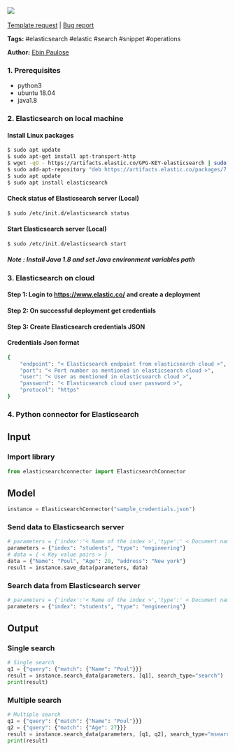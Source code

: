 <a href="https://app.naas.ai/user-redirect/naas/downloader?url=https://raw.githubusercontent.com/jupyter-naas/awesome-notebooks/master/Elasticsearch/Elasticsearch_Connect_to_server.ipynb" target="_parent"><img src="https://naasai-public.s3.eu-west-3.amazonaws.com/open_in_naas.svg"/></a><br><br><a href="https://github.com/jupyter-naas/awesome-notebooks/issues/new?assignees=&labels=&template=template-request.md&title=Tool+-+Action+of+the+notebook+">Template request</a> | <a href="https://github.com/jupyter-naas/awesome-notebooks/issues/new?assignees=&labels=bug&template=bug_report.md&title=Elasticsearch+-+Connect+to+server:+Error+short+description">Bug report</a>

**Tags:** #elasticsearch #elastic #search #snippet #operations

**Author:** [Ebin Paulose](https://www.linkedin.com/in/ebinpaulose/)

### 1. Prerequisites

- python3
- ubuntu 18.04
- java1.8

### 2. Elasticsearch on local machine

#### Install Linux packages

```sh
$ sudo apt update
$ sudo apt-get install apt-transport-http
$ wget -qO - https://artifacts.elastic.co/GPG-KEY-elasticsearch | sudo apt-key add -
$ sudo add-apt-repository "deb https://artifacts.elastic.co/packages/7.x/apt stable main"
$ sudo apt update
$ sudo apt install elasticsearch 
```

#### Check status of Elasticsearch server (Local)

```sh
$ sudo /etc/init.d/elasticsearch status
```

#### Start Elasticsearch server (Local)

```sh
$ sudo /etc/init.d/elasticsearch start
```

##### Note : Install Java 1.8 and set Java environment variables path

### 3. Elasticsearch on cloud

#### Step 1: Login to https://www.elastic.co/ and create a deployment

#### Step 2: On successful deployment get credentials

#### Step 3: Create Elasticsearch credentials JSON

#### Credentials Json format

```sh
{
	"endpoint": "< Elasticsearch endpoint from elasticsearch cloud >",
	"port": "< Port number as mentioned in elasticsearch cloud >",
	"user": "< User as mentioned in elasticsearch cloud >",
	"password": "< Elasticsearch cloud user password >",
	"protocol": "https"
}
```

### 4. Python connector for Elasticsearch

## Input

### Import library


```python
from elasticsearchconnector import ElasticsearchConnector
```

## Model


```python
instance = ElasticsearchConnector("sample_credentials.json")
```

### Send data to Elasticsearch server


```python
# parameters = {'index':'< Name of the index >','type':' < Document name > '}
parameters = {"index": "students", "type": "engineering"}
# data = { < Key value pairs > }
data = {"Name": "Poul", "Age": 20, "address": "New york"}
result = instance.save_data(parameters, data)
```

### Search data from Elasticsearch server


```python
# parameters = {'index':'< Name of the index >','type':' < Document name > '}
parameters = {"index": "students", "type": "engineering"}
```

## Output

### Single search


```python
# Single search
q1 = {"query": {"match": {"Name": "Poul"}}}
result = instance.search_data(parameters, [q1], search_type="search")
print(result)
```

### Multiple search


```python
# Multiple search
q1 = {"query": {"match": {"Name": "Poul"}}}
q2 = {"query": {"match": {"Age": 27}}}
result = instance.search_data(parameters, [q1, q2], search_type="msearch")
print(result)
```
